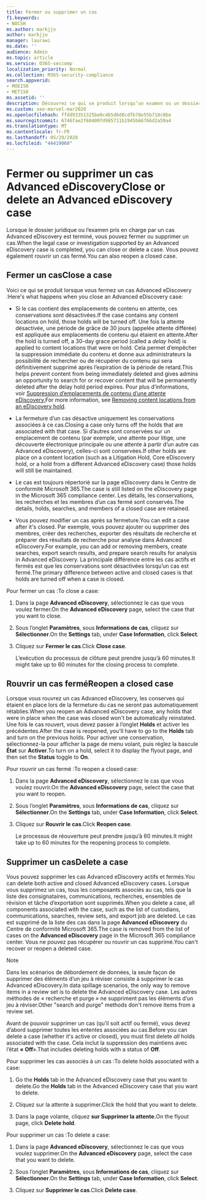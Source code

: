 ```yaml
---
title: Fermer ou supprimer un cas
f1.keywords:
- NOCSH
ms.author: markjjo
author: markjjo
manager: laurawi
ms.date: ''
audience: Admin
ms.topic: article
ms.service: O365-seccomp
localization_priority: Normal
ms.collection: M365-security-compliance
search.appverid:
- MOE150
- MET150
ms.assetid: ''
description: Découvrez ce qui se produit lorsqu’un examen ou un dossier juridique pris en charge par un cas Advanced eDiscovery est fermé ou supprimé.
ms.custom: seo-marvel-mar2020
ms.openlocfilehash: ffdd93351325be0c4b5d6d8cdfb78e55b710c0be
ms.sourcegitcommit: 6746fae2f68400fd985711b1945b66766d2a59a4
ms.translationtype: MT
ms.contentlocale: fr-FR
ms.lasthandoff: 05/29/2020
ms.locfileid: "44419060"
---
```

# <a name="close-or-delete-an-advanced-ediscovery-case"></a><span data-ttu-id="9b262-103">Fermer ou supprimer un cas Advanced eDiscovery</span><span class="sxs-lookup"><span data-stu-id="9b262-103">Close or delete an Advanced eDiscovery case</span></span>

<span data-ttu-id="9b262-104">Lorsque le dossier juridique ou l’examen pris en charge par un cas Advanced eDiscovery est terminé, vous pouvez fermer ou supprimer un cas.</span><span class="sxs-lookup"><span data-stu-id="9b262-104">When the legal case or investigation supported by an Advanced eDiscovery case is completed, you can close or delete a case.</span></span> <span data-ttu-id="9b262-105">Vous pouvez également rouvrir un cas fermé.</span><span class="sxs-lookup"><span data-stu-id="9b262-105">You can also reopen a closed case.</span></span>

## <a name="close-a-case"></a><span data-ttu-id="9b262-106">Fermer un cas</span><span class="sxs-lookup"><span data-stu-id="9b262-106">Close a case</span></span>

<span data-ttu-id="9b262-107">Voici ce qui se produit lorsque vous fermez un cas Advanced eDiscovery :</span><span class="sxs-lookup"><span data-stu-id="9b262-107">Here's what happens when you close an Advanced eDiscovery case:</span></span>

- <span data-ttu-id="9b262-108">Si le cas contient des emplacements de contenu en attente, ces conservations sont désactivées.</span><span class="sxs-lookup"><span data-stu-id="9b262-108">If the case contains any content locations on hold, those holds will be turned off.</span></span> <span data-ttu-id="9b262-109">Une fois la attente désactivée, une période de grâce de 30 jours (appelée attente différée) est appliquée aux emplacements de contenu qui étaient en attente.</span><span class="sxs-lookup"><span data-stu-id="9b262-109">After the hold is turned off, a 30-day grace period (called a *delay hold*) is applied to content locations that were on hold.</span></span> <span data-ttu-id="9b262-110">Cela permet d’empêcher la suppression immédiate du contenu et donne aux administrateurs la possibilité de rechercher ou de récupérer du contenu qui sera définitivement supprimé après l’expiration de la période de retard.</span><span class="sxs-lookup"><span data-stu-id="9b262-110">This helps prevent content from being immediately deleted and gives admins an opportunity to search for or recover content that will be permanently deleted after the delay hold period expires.</span></span> <span data-ttu-id="9b262-111">Pour plus d’informations, voir [Suppression d’emplacements de contenu d’une attente eDiscovery.](create-ediscovery-holds.md#removing-content-locations-from-an-ediscovery-hold)</span><span class="sxs-lookup"><span data-stu-id="9b262-111">For more information, see [Removing content locations from an eDiscovery hold](create-ediscovery-holds.md#removing-content-locations-from-an-ediscovery-hold).</span></span>

- <span data-ttu-id="9b262-112">La fermeture d’un cas désactive uniquement les conservations associées à ce cas.</span><span class="sxs-lookup"><span data-stu-id="9b262-112">Closing a case only turns off the holds that are associated with that case.</span></span> <span data-ttu-id="9b262-113">Si d’autres sont conservées sur un emplacement de contenu (par exemple, une attente pour litige, une découverte électronique principale ou une attente à partir d’un autre cas Advanced eDiscovery), celles-ci sont conservées.</span><span class="sxs-lookup"><span data-stu-id="9b262-113">If other holds are place on a content location (such as a Litigation Hold, Core eDiscovery hold, or a hold from a different Advanced eDiscovery case) those holds will still be maintained.</span></span>

- <span data-ttu-id="9b262-114">Le cas est toujours répertorié sur la page eDiscovery dans le Centre de conformité Microsoft 365.</span><span class="sxs-lookup"><span data-stu-id="9b262-114">The case is still listed on the eDiscovery page in the Microsoft 365 compliance center.</span></span> <span data-ttu-id="9b262-115">Les détails, les conservations, les recherches et les membres d’un cas fermé sont conservés.</span><span class="sxs-lookup"><span data-stu-id="9b262-115">The details, holds, searches, and members of a closed case are retained.</span></span>

- <span data-ttu-id="9b262-116">Vous pouvez modifier un cas après sa fermeture.</span><span class="sxs-lookup"><span data-stu-id="9b262-116">You can edit a case after it's closed.</span></span> <span data-ttu-id="9b262-117">Par exemple, vous pouvez ajouter ou supprimer des membres, créer des recherches, exporter des résultats de recherche et préparer des résultats de recherche pour analyse dans Advanced eDiscovery.</span><span class="sxs-lookup"><span data-stu-id="9b262-117">For example, you can add or removing members, create searches, export search results, and prepare search results for analysis in Advanced eDiscovery.</span></span> <span data-ttu-id="9b262-118">La principale différence entre les cas actifs et fermés est que les conservations sont désactivées lorsqu’un cas est fermé.</span><span class="sxs-lookup"><span data-stu-id="9b262-118">The primary difference between active and closed cases is that holds are turned off when a case is closed.</span></span>

<span data-ttu-id="9b262-119">Pour fermer un cas :</span><span class="sxs-lookup"><span data-stu-id="9b262-119">To close a case:</span></span>

1. <span data-ttu-id="9b262-120">Dans la page **Advanced eDiscovery**, sélectionnez le cas que vous voulez fermer.</span><span class="sxs-lookup"><span data-stu-id="9b262-120">On the **Advanced eDiscovery** page, select the case that you want to close.</span></span>

2. <span data-ttu-id="9b262-121">Sous l’onglet **Paramètres**, sous **Informations de cas**, cliquez sur **Sélectionner**.</span><span class="sxs-lookup"><span data-stu-id="9b262-121">On the **Settings** tab, under **Case Information**, click **Select**.</span></span>

3. <span data-ttu-id="9b262-122">Cliquez sur **Fermer le cas**.</span><span class="sxs-lookup"><span data-stu-id="9b262-122">Click **Close case**.</span></span>

   <span data-ttu-id="9b262-123">L’exécution du processus de clôture peut prendre jusqu’à 60 minutes.</span><span class="sxs-lookup"><span data-stu-id="9b262-123">It might take up to 60 minutes for the closing process to complete.</span></span>

## <a name="reopen-a-closed-case"></a><span data-ttu-id="9b262-124">Rouvrir un cas fermé</span><span class="sxs-lookup"><span data-stu-id="9b262-124">Reopen a closed case</span></span>

<span data-ttu-id="9b262-125">Lorsque vous rouvrez un cas Advanced eDiscovery, les conserves qui étaient en place lors de la fermeture du cas ne seront pas automatiquement rétablies.</span><span class="sxs-lookup"><span data-stu-id="9b262-125">When you reopen an Advanced eDiscovery case, any holds that were in place when the case was closed won't be automatically reinstated.</span></span> <span data-ttu-id="9b262-126">Une fois le cas rouvert, vous devez passer à l’onglet **Holds** et activer les précédentes.</span><span class="sxs-lookup"><span data-stu-id="9b262-126">After the case is reopened, you'll have to go to the **Holds** tab and turn on the previous holds.</span></span> <span data-ttu-id="9b262-127">Pour activer une conservation, sélectionnez-la pour afficher la page de menu volant, puis réglez la bascule **État** sur **Activer**.</span><span class="sxs-lookup"><span data-stu-id="9b262-127">To turn on a hold, select it to display the flyout page, and then set the **Status** toggle to **On**.</span></span>

<span data-ttu-id="9b262-128">Pour rouvrir un cas fermé :</span><span class="sxs-lookup"><span data-stu-id="9b262-128">To reopen a closed case:</span></span>

1. <span data-ttu-id="9b262-129">Dans la page **Advanced eDiscovery**, sélectionnez le cas que vous voulez rouvrir.</span><span class="sxs-lookup"><span data-stu-id="9b262-129">On the **Advanced eDiscovery** page, select the case that you want to reopen.</span></span>

2. <span data-ttu-id="9b262-130">Sous l’onglet **Paramètres**, sous **Informations de cas**, cliquez sur **Sélectionner**.</span><span class="sxs-lookup"><span data-stu-id="9b262-130">On the **Settings** tab, under **Case Information**, click **Select**.</span></span>

3. <span data-ttu-id="9b262-131">Cliquez sur **Rouvrir le cas**.</span><span class="sxs-lookup"><span data-stu-id="9b262-131">Click **Reopen case**.</span></span>

   <span data-ttu-id="9b262-132">Le processus de réouverture peut prendre jusqu’à 60 minutes.</span><span class="sxs-lookup"><span data-stu-id="9b262-132">It might take up to 60 minutes for the reopening process to complete.</span></span>

## <a name="delete-a-case"></a><span data-ttu-id="9b262-133">Supprimer un cas</span><span class="sxs-lookup"><span data-stu-id="9b262-133">Delete a case</span></span>

<span data-ttu-id="9b262-134">Vous pouvez supprimer les cas Advanced eDiscovery actifs et fermés.</span><span class="sxs-lookup"><span data-stu-id="9b262-134">You can delete both active and closed Advanced eDiscovery cases.</span></span> <span data-ttu-id="9b262-135">Lorsque vous supprimez un cas, tous les composants associés au cas, tels que la liste des consignataires, communications, recherches, ensembles de révision et tâche d’exportation sont supprimés.</span><span class="sxs-lookup"><span data-stu-id="9b262-135">When you delete a case, all components associated with the case, such as the list of custodians, communications, searches, review sets, and export job are deleted.</span></span> <span data-ttu-id="9b262-136">Le cas est supprimé de la liste des cas dans la page **Advanced eDiscovery** du Centre de conformité Microsoft 365.</span><span class="sxs-lookup"><span data-stu-id="9b262-136">The case is removed from the list of cases on the **Advanced eDiscovery** page in the Microsoft 365 compliance center.</span></span> <span data-ttu-id="9b262-137">Vous ne pouvez pas récupérer ou rouvrir un cas supprimé.</span><span class="sxs-lookup"><span data-stu-id="9b262-137">You can't recover or reopen a deleted case.</span></span>

> [!NOTE]
> <span data-ttu-id="9b262-138">Dans les scénarios de débordement de données, la seule façon de supprimer des éléments d’un jeu à réviser consiste à supprimer le cas Advanced eDiscovery.</span><span class="sxs-lookup"><span data-stu-id="9b262-138">In data spillage scenarios, the only way to remove items in a review set is to delete the Advanced eDiscovery case.</span></span> <span data-ttu-id="9b262-139">Les autres méthodes de « recherche et purge » ne suppriment pas les éléments d’un jeu à réviser.</span><span class="sxs-lookup"><span data-stu-id="9b262-139">Other "search and purge" methods don't remove items from a review set.</span></span>

<span data-ttu-id="9b262-140">Avant de pouvoir supprimer un cas (qu’il soit  actif ou fermé), vous devez d’abord supprimer toutes les ententes associées au cas.</span><span class="sxs-lookup"><span data-stu-id="9b262-140">Before you can delete a case (whether it's active or closed), you must first delete *all* holds associated with the case.</span></span> <span data-ttu-id="9b262-141">Cela inclut la suppression des maintiens avec l’état **« Off**».</span><span class="sxs-lookup"><span data-stu-id="9b262-141">That includes deleting holds with a status of **Off**.</span></span>

<span data-ttu-id="9b262-142">Pour supprimer les cas associés à un cas :</span><span class="sxs-lookup"><span data-stu-id="9b262-142">To delete holds associated with a case:</span></span>

1. <span data-ttu-id="9b262-143">Go the **Holds** tab in the Advanced eDiscovery case that you want to delete.</span><span class="sxs-lookup"><span data-stu-id="9b262-143">Go the **Holds** tab in the Advanced eDiscovery case that you want to delete.</span></span>

2. <span data-ttu-id="9b262-144">Cliquez sur la attente à supprimer.</span><span class="sxs-lookup"><span data-stu-id="9b262-144">Click the hold that you want to delete.</span></span>

3. <span data-ttu-id="9b262-145">Dans la page volante, cliquez **sur Supprimer la attente.**</span><span class="sxs-lookup"><span data-stu-id="9b262-145">On the flyout page, click **Delete hold**.</span></span>

<span data-ttu-id="9b262-146">Pour supprimer un cas :</span><span class="sxs-lookup"><span data-stu-id="9b262-146">To delete a case:</span></span>

1. <span data-ttu-id="9b262-147">Dans la page **Advanced eDiscovery**, sélectionnez le cas que vous voulez supprimer.</span><span class="sxs-lookup"><span data-stu-id="9b262-147">On the **Advanced eDiscovery** page, select the case that you want to delete.</span></span>

2. <span data-ttu-id="9b262-148">Sous l’onglet **Paramètres**, sous **Informations de cas**, cliquez sur **Sélectionner**.</span><span class="sxs-lookup"><span data-stu-id="9b262-148">On the **Settings** tab, under **Case Information**, click **Select**.</span></span>

3. <span data-ttu-id="9b262-149">Cliquez sur **Supprimer le cas**.</span><span class="sxs-lookup"><span data-stu-id="9b262-149">Click **Delete case**.</span></span>
